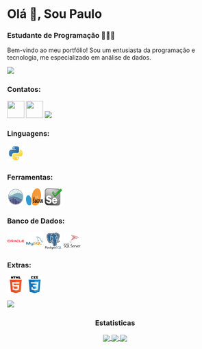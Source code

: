 <h1 align="left">Olá 👋, Sou Paulo</h1>
<h3 align="left">Estudante de Programação 👨🏻‍💻</h3>

<p>Bem-vindo ao meu portfólio! Sou um entusiasta da programação e tecnologia, me especializado em análise de dados.</p>

<img src="https://user-images.githubusercontent.com/73097560/115834477-dbab4500-a447-11eb-908a-139a6edaec5c.gif">

</div><h3 align="left">Contatos:</h3>
<p align="left">
<div> <a href="https://github.com/pauloneto3" target="_blank"><img src="https://cdn4.iconfinder.com/data/icons/social-media-logos-6/512/71-github-64.png" target="_blank" width="40" height="40"></a>
<a href="https://www.linkedin.com/in/pauloneto3" target="_blank"><img src="https://cdn1.iconfinder.com/data/icons/social-networks-15/512/LinkedIn_social_network_logo-64.png" target="_blank" width="40" height="40"></a>

<img src="https://user-images.githubusercontent.com/73097560/115834477-dbab4500-a447-11eb-908a-139a6edaec5c.gif">

<h3 align="left">Linguagens:</h3>
<p align="left">
<img src="https://raw.githubusercontent.com/teamedwardforever/Readme-Generator/71f25dd8b98329b168142a6b782a107b75eab178/svg/Skills/Languages/python-original.svg" alt="Python" width="40" height="40"/>

<h3 align="left">Ferramentas:</h3>
<p align="left">
<img src="https://raw.githubusercontent.com/teamedwardforever/Readme-Generator/71f25dd8b98329b168142a6b782a107b75eab178/svg/Skills/ML/logo-mark-lightbg.svg" alt="SeaBorn" width="40" height="40"/>
<img src="https://raw.githubusercontent.com/teamedwardforever/Readme-Generator/71f25dd8b98329b168142a6b782a107b75eab178/svg/Skills/ML/Scikit_learn_logo_small.svg" alt="Scikit" width="40" height="40"/>
<img src="https://raw.githubusercontent.com/teamedwardforever/Readme-Generator/71f25dd8b98329b168142a6b782a107b75eab178/svg/Skills/Testing/selenium-logo.svg" alt="Selenium" width="40" height="40"/>
</p>

<h3 align="left">Banco de Dados:</h3>
<p align="left">
<img src="https://raw.githubusercontent.com/teamedwardforever/Readme-Generator/71f25dd8b98329b168142a6b782a107b75eab178/svg/Skills/Database/oracle-original.svg" alt="Oracle" width="40" height="40"/>
<img src="https://raw.githubusercontent.com/teamedwardforever/Readme-Generator/71f25dd8b98329b168142a6b782a107b75eab178/svg/Skills/Database/mysql-original-wordmark.svg" alt="Mysql" width="40" height="40"/>
<img src="https://raw.githubusercontent.com/teamedwardforever/Readme-Generator/71f25dd8b98329b168142a6b782a107b75eab178/svg/Skills/Database/postgresql-original-wordmark.svg" alt="Postgresql" width="40" height="40"/>
<img src="https://raw.githubusercontent.com/teamedwardforever/Readme-Generator/71f25dd8b98329b168142a6b782a107b75eab178/svg/Skills/Database/microsoft-sql-server-logo.svg" alt="Microsoft Sql Server" width="40" height="40"/>
</p>

<h3 align="left">Extras:</h3>
<p align="left">
<img src="https://raw.githubusercontent.com/teamedwardforever/Readme-Generator/71f25dd8b98329b168142a6b782a107b75eab178/svg/Skills/Frontend/html5-original-wordmark.svg" alt="HTML" width="40" height="40"/>
<img src="https://raw.githubusercontent.com/teamedwardforever/Readme-Generator/71f25dd8b98329b168142a6b782a107b75eab178/svg/Skills/Frontend/css3-original-wordmark.svg" alt="Css" width="40" height="40"/>
</p>

<img src="https://user-images.githubusercontent.com/73097560/115834477-dbab4500-a447-11eb-908a-139a6edaec5c.gif">
<h3 align="center">Estatisticas</h3>

<div align="center">
<a href="https://github.com/pauloneto3">
<img align="center" src="http://github-profile-summary-cards.vercel.app/api/cards/stats?username=pauloneto3&theme=aura" height="180em" />
<img align="center" src="http://github-profile-summary-cards.vercel.app/api/cards/repos-per-language?username=pauloneto3&theme=aura" height="180em" />
<img align="center" src="http://github-profile-summary-cards.vercel.app/api/cards/profile-details?username=pauloneto3&theme=aura" height="180em" />
</div>
